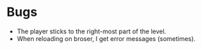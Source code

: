 # Bugs
- The player sticks to the right-most part of the level.
- When reloading on broser, I get error messages (sometimes).